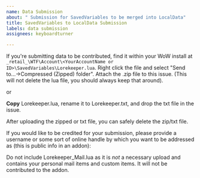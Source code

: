 ```yaml
---
name: Data Submission
about: " Submission for SavedVariables to be merged into LocalData"
title: SavedVariables to LocalData Submission
labels: data submission
assignees: keyboardturner

---
```


If you're submitting data to be contributed, find it within your WoW install at `_retail_\WTF\Account\<YourAccountName or ID>\SavedVariables\Lorekeeper.lua`. Right click the file and select "Send to...->Compressed (Zipped) folder". Attach the .zip file to this issue. (This will not delete the lua file, you should always keep that around).

or

**Copy** Lorekeeper.lua, rename it to Lorekeeper.txt, and drop the txt file in the issue.

After uploading the zipped or txt file, you can safely delete the zip/txt file.

If you would like to be credited for your submission, please provide a username or some sort of online handle by which you want to be addressed as (this is public info in an addon): 

Do not include Lorekeeper_Mail.lua as it is *not* a necessary upload and contains your personal mail items and custom items. It will not be contributed to the addon.

